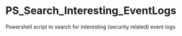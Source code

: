 # PS_Search_Interesting_EventLogs
Powershell script to search for interesting (security related) event logs
